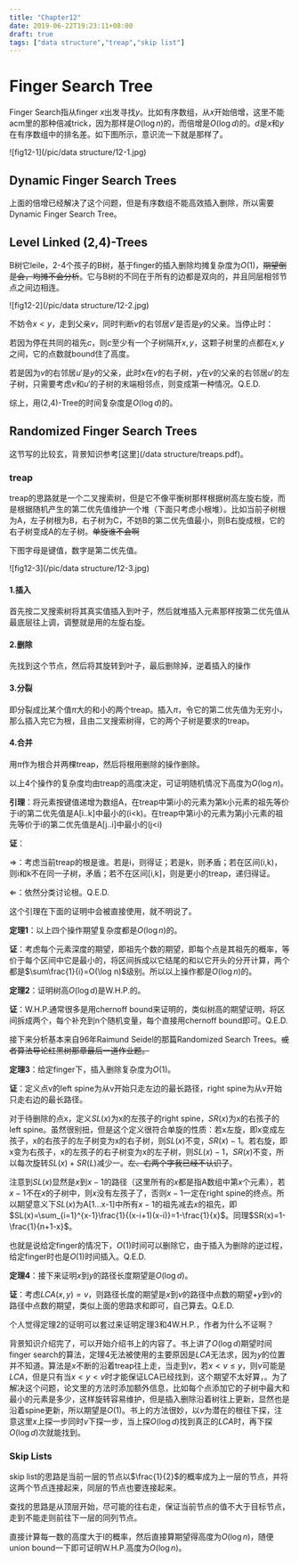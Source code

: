 ```yaml
---
title: "Chapter12"
date: 2019-06-22T19:23:11+08:00
draft: true
tags: ["data structure","treap","skip list"]
---
```


# Finger Search Tree

Finger Search指从finger $x$出发寻找$y$。比如有序数组，从$x$开始倍增，这里不能acm里的那种倍减trick，因为那样是$O(\log n)$的，而倍增是$O(\log d)$的。$d$是$x$和$y$在有序数组中的排名差。如下图所示，意识流一下就是那样了。

![fig12-1](/pic/data structure/12-1.jpg)

## Dynamic Finger Search Trees

上面的倍增已经解决了这个问题，但是有序数组不能高效插入删除，所以需要Dynamic Finger Search Tree。

## Level Linked (2,4)-Trees

B树它leile，2-4个孩子的B树，基于finger的插入删除均摊复杂度为$O(1)$，~~期望倒是会，均摊不会分析~~。它与B树的不同在于所有的边都是双向的，并且同层相邻节点之间边相连。

![fig12-2](/pic/data structure/12-2.jpg)

不妨令$x<y$，走到父亲$v$，同时判断$v$的右邻居$v'$是否是$y$的父亲。当停止时：

若因为停在共同的祖先$c$，则$c$至少有一个子树隔开$x,y$，这颗子树里的点都在$x,y$之间，它的点数就bound住了高度。

若是因为$v$的右邻居$u'$是$y$的父亲，此时$x$在$v$的右子树，$y$在$v$的父亲的右邻居$u'$的左子树，只需要考虑$v$和$u'$的子树的末端相邻点，则变成第一种情况。Q.E.D.

综上，用(2,4)-Tree的时间复杂度是$O(\log d)$的。



## Randomized Finger Search Trees

这节写的比较玄，背景知识参考[这里](/data structure/treaps.pdf)。

### treap

treap的思路就是一个二叉搜索树，但是它不像平衡树那样根据树高左旋右旋，而是根据随机产生的第二优先值维护一个堆（下面只考虑小根堆）。比如当前子树根为A，左子树根为B，右子树为C，不妨B的第二优先值最小，则B右旋成根，它的右子树变成A的左子树。~~单旋谁不会啊~~

下图字母是键值，数字是第二优先值。

![fig12-3](/pic/data structure/12-3.jpg)

#### 1.插入

首先按二叉搜索树将其真实值插入到叶子，然后就堆插入元素那样按第二优先值从最底层往上调，调整就是用的左旋右旋。

#### 2.删除

先找到这个节点，然后将其旋转到叶子，最后删除掉，逆着插入的操作

#### 3.分裂

即分裂成比某个值$\pi$大的和小的两个treap。插入$\pi$，令它的第二优先值为无穷小，那么插入完它为根，且由二叉搜索树得，它的两个子树是要求的treap。

#### 4.合并

用$\pi$作为根合并两棵treap，然后将根用删除的操作删除。

以上4个操作的复杂度均由treap的高度决定，可证明随机情况下高度为$O(\log n)$。

**引理**：将元素按键值递增为数组A，在treap中第i小的元素为第k小元素的祖先等价于i的第二优先值是A[i..k]中最小的(i<k)。在treap中第i小的元素为第j小元素的祖先等价于i的第二优先值是A[j..i]中最小的(j<i)

**证**：

⇒：考虑当前treap的根是谁。若是i，则得证；若是k，则矛盾；若在区间(i,k)，则i和k不在同一子树，矛盾；若不在区间[i,k]，则是更小的treap，递归得证。

⇐：依然分类讨论根。Q.E.D.

这个引理在下面的证明中会被直接使用，就不明说了。

**定理1**：以上四个操作期望复杂度都是$O(\log n)$的。

**证**：考虑每个元素深度的期望，即祖先个数的期望，即每个点是其祖先的概率，等价于每个区间中它是最小的，将区间拆成以它结尾的和以它开头的分开计算，两个都是$\sum\frac{1}{i}=O(\log n)$级别。所以以上操作都是$O(\log n)$的。

**定理2**：证明树高$O(\log d)$是W.H.P.的。

**证**：W.H.P.通常很多是用chernoff bound来证明的，类似树高的期望证明，将区间拆成两个，每个补充到n个随机变量，每个直接用chernoff bound即可。Q.E.D.

接下来分析基本来自96年Raimund Seidel的那篇Randomized Search Trees。~~或者算法导论红黑树那章最后一道作业题。~~

**定理3**：给定finger下，插入删除复杂度为$O(1)$。

**证**：定义点v的left spine为从v开始只走左边的最长路径，right spine为从v开始只走右边的最长路径。

对于待删除的点x，定义$SL(x)$为x的左孩子的right spine，$SR(x)$为x的右孩子的left spine。虽然很别扭，但是这个定义很符合单旋的性质：若x左旋，即x变成左孩子，x的右孩子的左子树变为x的右子树，则$SL(x)$不变，$SR(x)-1$。若右旋，即x变为右孩子，x的左孩子的右子树变为x的左子树，则$SL(x)-1$，$SR(x)$不变，所以每次旋转$SL(x)+SR(L)$减少一。~~左、右两个字我已经不认识了~~。

注意到$SL(x)$显然是$x$到$x-1$的路径（这里所有的$x$都是指A数组中第$x$个元素），若$x-1$不在$x$的子树中，则$x$没有左孩子了，否则$x-1$一定在right spine的终点。所以期望意义下$SL(x)$为A[1...x-1]中所有$x-1$的祖先减去$x$的祖先，即$SL(x)=\sum_{i=1}^{x-1}\frac{1}{(x-i+1)(x-i)}=1-\frac{1}{x}$。同理$SR(x)=1-\frac{1}{n+1-x}$。

也就是说给定finger的情况下，$O(1)$时间可以删除它，由于插入为删除的逆过程，给定finger时也是$O(1)$时间插入。Q.E.D.

**定理4**：接下来证明$x$到$y$的路径长度期望是$O(\log d)$。

**证**：考虑$LCA(x,y)=v$，则路径长度的期望是$x$到$v$的路径中点数的期望+$y$到$v$的路径中点数的期望，类似上面的思路求和即可，自己算去。Q.E.D.

个人觉得定理2的证明可以套过来证明定理3和4W.H.P.，作者为什么不证啊？

背景知识介绍完了，可以开始介绍书上的内容了。书上讲了$O(\log d)$期望时间finger search的算法，定理4无法被使用的主要原因是$LCA$无法求，因为$y$的位置并不知道。算法是$x$不断的沿着treap往上走，当走到$v$，若$x<v\le y$，则$v$可能是$LCA$，但是只有当$x<y<v$时才能保证LCA已经找到，这个期望不太好算，。为了解决这个问题，论文里的方法时添加额外信息，比如每个点添加它的子树中最大和最小的元素是多少，这样旋转容易维护，但是插入删除沿着树往上更新，显然也是沿着spine更新，所以期望是$O(1)$。书上的方法很妙，以$v$为潜在的根往下探，注意这里$x$上探一步同时$v$下探一步，当上探$O(\log d)$找到真正的$LCA$时，再下探$O(\log d)$次就能找到。

### Skip Lists

skip list的思路是当前一层的节点以$\frac{1}{2}$的概率成为上一层的节点，并将这两个节点连接起来，同层的节点也要连接起来。

查找的思路是从顶层开始，尽可能的往右走，保证当前节点的值不大于目标节点，走到不能走则前往下一层的同列节点。

直接计算每一数的高度大于l的概率，然后直接算期望得高度为$O(\log n)$，随便union bound一下即可证明W.H.P.高度为$O(\log n)$。